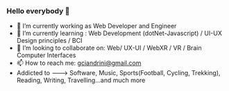 ### Hello everybody 👋

- 🔭 I’m currently working as Web Developer and Engineer
- 🌱 I’m currently learning : Web Development (dotNet-Javascript) / UI-UX Design principles / BCI
- 👯 I’m looking to collaborate on: Web/ UX-UI / WebXR / VR / Brain Computer Interfaces
- 📫 How to reach me: gciandrini@gmail.com 
- Addicted to ---> Software, Music, Sports(Football, Cycling, Trekking), Reading, Writing, Travelling...and much more 
